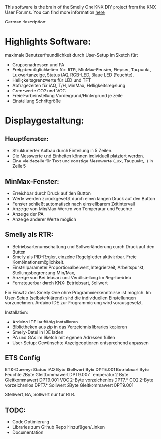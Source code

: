 This software is the brain of the Smelly One KNX DIY project from the KNX User Forums. You can find more information [here](https://knx-user-forum.de/forum/%C3%B6ffentlicher-bereich/knx-eib-forum/diy-do-it-yourself/1138070-smelly-one#post1469614)

German description:

# Highlights Software:
maximale Benutzerfreundlichkeit durch User-Setup im Sketch für:

* Gruppenadressen und PA
* Freigabemöglichkeiten für: RTR, MinMax-Fenster, Piepser, Taupunkt, Luxwertanzeige, Status iAQ, RGB-LED, Blaue LED (Feuchte).
* Helligkeitsgrenzwerte für LED und TFT
* Abfragezeiten für iAQ, T/H, MinMax, Helligkeitsregelung
* Grenzwerte CO2 und VOC
* Freie Farbeinstellung Vordergrund/Hintergrund je Zeile
* Einstellung Schriftgröße

# Displaygestaltung:
## Hauptfenster:

* Strukturierter Aufbau durch Einteilung in 5 Zeilen.
* Die Messwerte und Einheiten können individuell platziert werden.
* Eine Meldezeile für Text und sonstige Messwerte (Lux, Taupunkt,..) in Zeile 5

## MinMax-Fenster:

* Erreichbar durch Druck auf den Button
* Werte werden zurückgesetzt durch einen langen Druck auf den Button
* Fenster schließt automatisch nach einstellbarem Zeitintervall
* Anzeige von Min/Max-Werten von Temperatur und Feuchte
* Anzeige der PA
* Anzeige anderer Werte möglich

## Smelly als RTR:

* Betriebsartenumschaltung und Sollwertänderung durch Druck auf den Button
* Smelly als PID-Regler, einzelne Regelglieder aktivierbar. Freie Kombinationsmöglichkeit.
* Einstellparameter Proportionalbeiwert, Integrierzeit, Arbeitspunkt, Stellungsbegrenzung Min/Max,
* Anzeige von Betriebsart und Ventilstellung im Regelbetrieb
* Fernsteuerbar durch KNX: Betriebsart, Sollwert


Ein Einsatz des Smelly One ohne Programmierkenntnisse ist möglich. Im User-Setup (selbsterklärend) sind die individuellen Einstellungen vorzunehmen. Arduino IDE zur Programmierung wird vorausgesetzt.

Installation:
- Arduino IDE lauffähig installieren
- Bibliotheken aus zip in das Verzeichnis libraries kopieren
- Smelly-Datei in IDE laden
- PA und GAs im Sketch mit eigenen Adressen füllen
- User-Setup: Gewünschte Anzeigeoptionen entsprechend anpassen

## ETS Config 

ETS-Dummy:
Status-iAQ Byte
Stellwert Byte DPT5.001
Betriebsart Byte
Feuchte 2Byte Gleitkommawert DPT9.007
Temperatur 2 Byte Gleitkommawert DPT9.001
VOC 2-Byte vorzeichenlos DPT7.*
CO2 2-Byte vorzeichenlos DPT7.*
Sollwert 2Byte Gleitkommawert DPT9.001

Stellwert, BA, Sollwert nur für RTR.


## TODO:

* Code Optimierung
* Libraries zum Github Repo hinzufügen/Linken
* Documentation